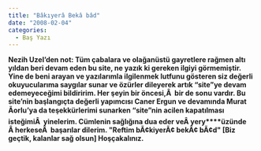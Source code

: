 ```yaml
---
title: "Bâkıyerâ Bekâ bâd"
date: "2008-02-04"
categories: 
  - Baş Yazı
---
```


**Nezih Uzel’den not: Tüm çabalara ve olağanüstü gayretlere rağmen altı yıldan beri devam eden bu site, ne yazık ki gereken ilgiyi görmemiştir. Yine de beni arayan ve yazılarımla ilgilenmek lutfunu gösteren siz değerli okuyucularıma saygılar sunar ve özürler dileyerek artık “site”ye devam edemeyeceğimi bildiririm. Her şeyin bir öncesi,Â  bir de sonu vardır. Bu site’nin başlangıçta değerli yapımcısı Caner Ergun ve devamında Murat Ãorlu’ya da teşekkürlerimi sunarken “site”nin acilen kapatılması isteğimiÂ  yinelerim. Cümlenin sağlığına dua eder veÂ yery****üzünde Â herkeseÂ  başarılar dilerim. "Reftim bÃ¢kiyerÃ¢ bekÃ¢ bÃ¢d" \[Biz geçtik, kalanlar sağ olsun\] Hoşçakalınız.**

